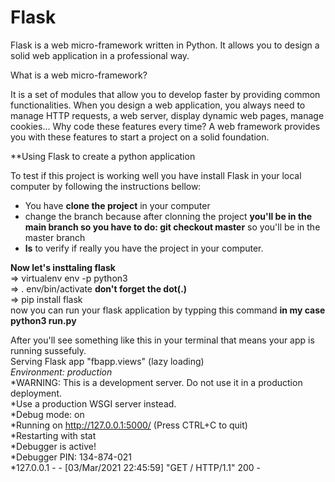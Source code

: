 # Flask

Flask is a web micro-framework written in Python. It allows you to design a solid web application in a professional way.

What is a web micro-framework?

It is a set of modules that allow you to develop faster by providing common functionalities. When you design a web application, you always need to manage HTTP requests, a web server, display dynamic web pages, manage cookies... Why code these features every time? A web framework provides you with these features to start a project on a solid foundation.


**Using Flask to create a python application  



To test if this project is working well you have install Flask in your local computer by following the instructions bellow:  
- You have **clone the project** in your computer  
- change the branch because after clonning the project **you'll be in the main branch so you have to do: git checkout master**  so you'll be in the master branch  
- **ls** to verify if really you have the project in your computer.  

**Now let's insttaling flask**   
=> virtualenv env -p python3  
=> . env/bin/activate **don't forget the dot(.)**  
=> pip install flask  
now you can run your flask application by typping this command **in my case**  
**python3 run.py**  

After you'll see something like this in your terminal that means your app is running sussefuly.  
 Serving Flask app "fbapp.views" (lazy loading)  
 *Environment: production*  
   *WARNING: This is a development server. Do not use it in a production deployment.  
   *Use a production WSGI server instead.  
 *Debug mode: on  
 *Running on http://127.0.0.1:5000/ (Press CTRL+C to quit)  
 *Restarting with stat  
 *Debugger is active!  
 *Debugger PIN: 134-874-021  
*127.0.0.1 - - [03/Mar/2021 22:45:59] "GET / HTTP/1.1" 200 -  
